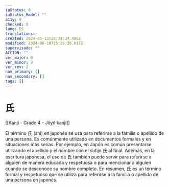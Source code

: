 ```yaml
---
iaStatus: 0
iaStatus_Model: ""
a11y: 0
checked: 0
lang: ES
translations: 
created: 2024-05-13T20:34:34.496Z
modified: 2024-06-10T15:26:26.017Z
supervisado: ""
ACCION: ""
ver_major: 0
ver_minor: 3
ver_rev: 2
nav_primary: []
nav_secondary: []
tags: []
---
```

# 氏

[[Kanji - Grado 4 - Jôyô kanji]]

El término 氏 (shi) en japonés se usa para referirse a la familia o apellido de una persona. Es comúnmente utilizado en documentos formales y en situaciones más serias. Por ejemplo, en Japón es común presentarse utilizando el apellido y el nombre con el sufijo 氏 al final. Además, en la escritura japonesa, el uso de 氏 también puede servir para referirse a alguien de manera educada y respetuosa o para mencionar a alguien cuando se desconoce su nombre completo. En resumen, 氏 es un término formal y respetuoso que se utiliza para referirse a la familia o apellido de una persona en japonés.
